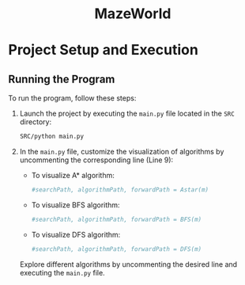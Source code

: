 # <p align='center'>MazeWorld</p>
# Project Setup and Execution

## Running the Program

To run the program, follow these steps:

1. Launch the project by executing the `main.py` file located in the `SRC` directory:

    ```bash
    SRC/python main.py
    ```

2. In the `main.py` file, customize the visualization of algorithms by uncommenting the corresponding line (Line 9):

    - To visualize A* algorithm:
        ```python
        #searchPath, algorithmPath, forwardPath = Astar(m)
        ```

    - To visualize BFS algorithm:
        ```python
        #searchPath, algorithmPath, forwardPath = BFS(m)
        ```

    - To visualize DFS algorithm:
        ```python
        #searchPath, algorithmPath, forwardPath = DFS(m)
        ```

   Explore different algorithms by uncommenting the desired line and executing the `main.py` file.